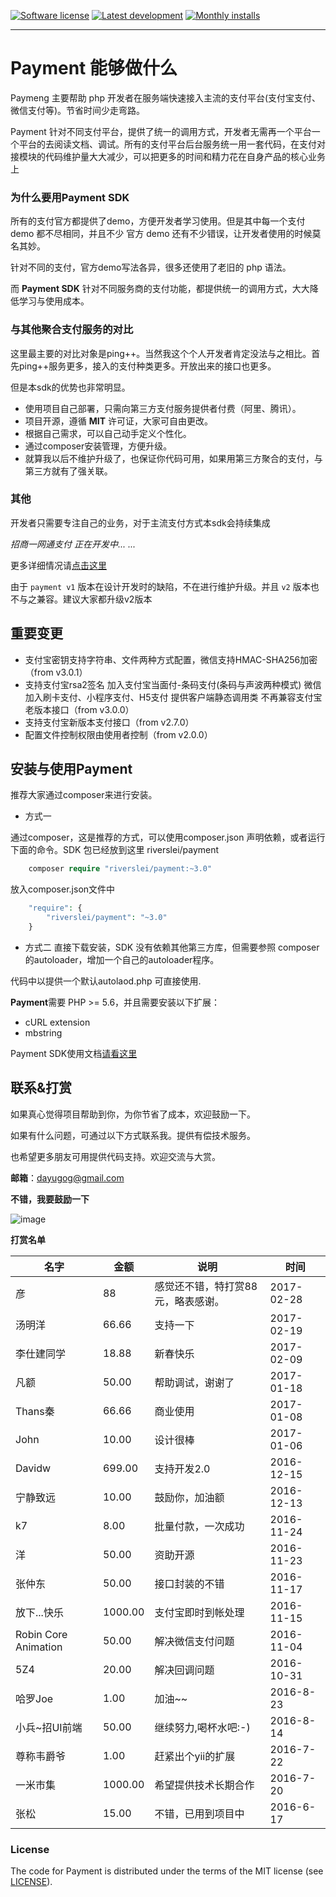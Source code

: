 [![Software license][ico-license]](LICENSE)
[![Latest development][ico-version-dev]][link-packagist]
[![Monthly installs][ico-downloads-monthly]][link-downloads]

-----

# Payment 能够做什么 #

Paymeng 主要帮助 php 开发者在服务端快速接入主流的支付平台(支付宝支付、微信支付等)。节省时间少走弯路。

Payment 针对不同支付平台，提供了统一的调用方式，开发者无需再一个平台一个平台的去阅读文档、调试。所有的支付平台后台服务统一用一套代码，在支付对接模块的代码维护量大大减少，可以把更多的时间和精力花在自身产品的核心业务上

### 为什么要用Payment SDK ###

所有的支付官方都提供了demo，方便开发者学习使用。但是其中每一个支付 demo 都不尽相同，并且不少 官方 demo 还有不少错误，让开发者使用的时候莫名其妙。

针对不同的支付，官方demo写法各异，很多还使用了老旧的 php 语法。

而 **Payment SDK** 针对不同服务商的支付功能，都提供统一的调用方式，大大降低学习与使用成本。

### 与其他聚合支付服务的对比 ###
这里最主要的对比对象是ping++。当然我这个个人开发者肯定没法与之相比。首先ping++服务更多，接入的支付种类更多。开放出来的接口也更多。

但是本sdk的优势也非常明显。
- 使用项目自己部署，只需向第三方支付服务提供者付费（阿里、腾讯）。
- 项目开源，遵循 **MIT** 许可证，大家可自由更改。
- 根据自己需求，可以自己动手定义个性化。
- 通过composer安装管理，方便升级。
- 就算我以后不维护升级了，也保证你代码可用，如果用第三方聚合的支付，与第三方就有了强关联。

### 其他 ###

开发者只需要专注自己的业务，对于主流支付方式本sdk会持续集成

*招商一网通支付 正在开发中... ...*

更多详细情况请[点击这里](https://helei112g.github.io/categories/payment/)

由于 `payment v1` 版本在设计开发时的缺陷，不在进行维护升级。并且 `v2` 版本也不与之兼容。建议大家都升级v2版本

## 重要变更 ##
- 支付宝密钥支持字符串、文件两种方式配置，微信支持HMAC-SHA256加密（from v3.0.1）
- 支持支付宝rsa2签名 加入支付宝当面付-条码支付(条码与声波两种模式)   微信加入刷卡支付、小程序支付、H5支付  提供客户端静态调用类 不再兼容支付宝老版本接口（from v3.0.0）
- 支持支付宝新版本支付接口（from v2.7.0）
- 配置文件控制权限由使用者控制（from v2.0.0）

## 安装与使用Payment ##

推荐大家通过composer来进行安装。
* 方式一

通过composer，这是推荐的方式，可以使用composer.json 声明依赖，或者运行下面的命令。SDK 包已经放到这里 riverslei/payment

```php
    composer require "riverslei/payment:~3.0"
```

放入composer.json文件中

```php
    "require": {
        "riverslei/payment": "~3.0"
    }
```

* 方式二
直接下载安装，SDK 没有依赖其他第三方库，但需要参照 composer的autoloader，增加一个自己的autoloader程序。

代码中以提供一个默认autolaod.php  可直接使用.


**Payment**需要 PHP >= 5.6，并且需要安装以下扩展：
- cURL extension
- mbstring

Payment SDK使用文档[请看这里](https://helei112g.github.io/categories/payment/)

## 联系&打赏 ##

如果真心觉得项目帮助到你，为你节省了成本，欢迎鼓励一下。

如果有什么问题，可通过以下方式联系我。提供有偿技术服务。

也希望更多朋友可用提供代码支持。欢迎交流与大赏。

**邮箱**：dayugog@gmail.com

**不错，我要鼓励一下**

![image](http://ol59nqr1i.bkt.clouddn.com/ali-wx-pay.jpg?imageView2/2/w/500)

**打赏名单**

名字 | 金额 | 说明 | 时间
---|---|---|---
彦 | 88 | 感觉还不错，特打赏88元，略表感谢。 | 2017-02-28
汤明洋 | 66.66 | 支持一下 | 2017-02-19
李仕建同学 | 18.88 | 新春快乐 | 2017-02-09
凡额 | 50.00 | 帮助调试，谢谢了 | 2017-01-18
Thans秦 | 66.66 | 商业使用 | 2017-01-08
John | 10.00 | 设计很棒 | 2017-01-06
Davidw | 699.00 | 支持开发2.0 | 2016-12-15
宁静致远 | 10.00 | 鼓励你，加油额 | 2016-12-13
k7 | 8.00 | 批量付款，一次成功 | 2016-11-24
洋 | 50.00 | 资助开源 | 2016-11-23
张仲东 | 50.00 | 接口封装的不错 | 2016-11-17
放下...快乐 | 1000.00 | 支付宝即时到帐处理 | 2016-11-15
Robin Core Animation | 50.00 | 解决微信支付问题 | 2016-11-04
5Z4 | 20.00 | 解决回调问题 | 2016-10-31
哈罗Joe | 1.00 | 加油~~ | 2016-8-23
小兵~招UI前端 | 50.00 | 继续努力,喝杯水吧:-) | 2016-8-14
尊称韦爵爷 | 1.00 | 赶紧出个yii的扩展 | 2016-7-22
一米市集 | 1000.00 | 希望提供技术长期合作 | 2016-7-20
张松 | 15.00 | 不错，已用到项目中 | 2016-6-17

### License ###

The code for Payment is distributed under the terms of the MIT license (see [LICENSE](LICENSE)).


[ico-license]: https://img.shields.io/github/license/helei112g/payment.svg
[ico-version-dev]: https://img.shields.io/packagist/vpre/riverslei/payment.svg
[ico-downloads-monthly]: https://img.shields.io/packagist/dm/riverslei/payment.svg?style=flat-square

[link-packagist]: https://packagist.org/packages/riverslei/payment
[link-downloads]: https://packagist.org/packages/riverslei/payment/stats